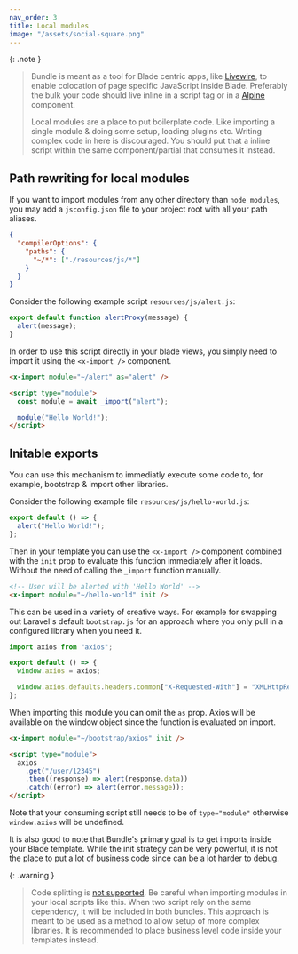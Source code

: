 ```yaml
---
nav_order: 3
title: Local modules
image: "/assets/social-square.png"
---
```


{: .note }

> Bundle is meant as a tool for Blade centric apps, like [Livewire](https://livewire.laravel.com), to enable colocation of page specific JavaScript inside Blade. Preferably the bulk your code should live inline in a script tag or in a [Alpine](https://alpinejs.dev) component.
>
> Local modules are a place to put boilerplate code. Like importing a single module & doing some setup, loading plugins etc. Writing complex code in here is discouraged. You should put that a inline script within the same component/partial that consumes it instead.

## Path rewriting for local modules

If you want to import modules from any other directory than `node_modules`, you may add a `jsconfig.json` file to your project root with all your path aliases.

```json
{
  "compilerOptions": {
    "paths": {
      "~/*": ["./resources/js/*"]
    }
  }
}
```

Consider the following example script `resources/js/alert.js`:

```javascript
export default function alertProxy(message) {
  alert(message);
}
```

In order to use this script directly in your blade views, you simply need to import it using the `<x-import />` component.

```html
<x-import module="~/alert" as="alert" />

<script type="module">
  const module = await _import("alert");

  module("Hello World!");
</script>
```

## Initable exports

You can use this mechanism to immediatly execute some code to, for example, bootstrap & import other libraries.

Consider the following example file `resources/js/hello-world.js`:

```javascript
export default () => {
  alert("Hello World!");
};
```

Then in your template you can use the `<x-import />` component combined with the `init` prop to evaluate this function immediately after it loads. Without the need of calling the `_import` function manually.

```html
<!-- User will be alerted with 'Hello World' -->
<x-import module="~/hello-world" init />
```

This can be used in a variety of creative ways. For example for swapping out Laravel's default `bootstrap.js` for an approach where you only pull in a configured library when you need it.

```javascript
import axios from "axios";

export default () => {
  window.axios = axios;

  window.axios.defaults.headers.common["X-Requested-With"] = "XMLHttpRequest";
};
```

When importing this module you can omit the `as` prop. Axios will be available on the window object since the function is evaluated on import.

```html
<x-import module="~/bootstrap/axios" init />

<script type="module">
  axios
    .get("/user/12345")
    .then((response) => alert(response.data))
    .catch((error) => alert(error.message));
</script>
```

Note that your consuming script still needs to be of `type="module"` otherwise `window.axios` will be undefined.

It is also good to note that Bundle's primary goal is to get imports inside your Blade template. While the init strategy can be very powerful, it is not the place to put a lot of business code since can be a lot harder to debug.

{: .warning }

> Code splitting is [not supported](https://laravel-bundle.dev/caveats.html#code-splitting). Be careful when importing modules in your local scripts like this. When two script rely on the same dependency, it will be included in both bundles. This approach is meant to be used as a method to allow setup of more complex libraries. It is recommended to place business level code inside your templates instead.

